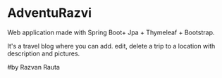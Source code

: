 # AdventuRazvi

Web application made with Spring Boot+ Jpa + Thymeleaf + Bootstrap.

It's a travel blog where you can add. edit, delete a trip to a location with description and pictures.

#by Razvan Rauta
